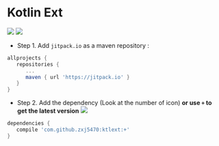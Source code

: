 # Kotlin Ext

[![](https://jitpack.io/v/zxj5470/ktlext.svg)](https://jitpack.io/#zxj5470/ktlext)
[![](https://jitpack.io/v/zxj5470/ktlext/month.svg)](https://jitpack.io/#zxj5470/ktlext)

- Step 1. Add `jitpack.io` as a maven repository :
```groovy
allprojects {
   repositories {
      ...
      maven { url 'https://jitpack.io' }
   }
}
```
- Step 2. Add the dependency (Look at the number of icon) **or use `+` to get the latest version**
[![](https://jitpack.io/v/zxj5470/ktlext.svg)](https://jitpack.io/#zxj5470/ktlext)
```groovy
dependencies {
   compile 'com.github.zxj5470:ktlext:+'
}
```